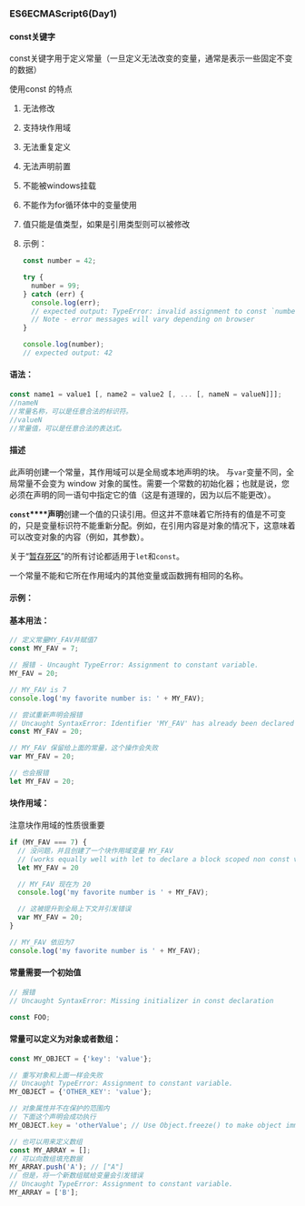 ### ES6ECMAScript6(Day1)

#### const关键字

const关键字用于定义常量（一旦定义无法改变的变量，通常是表示一些固定不变的数据）

使用const 的特点

1. 无法修改

2.  支持块作用域

3.  无法重复定义

4.  无法声明前置

5.  不能被windows挂载

6. 不能作为for循环体中的变量使用

7. 值只能是值类型，如果是引用类型则可以被修改

8. 示例：

   ```js
   const number = 42;
   
   try {
     number = 99;
   } catch (err) {
     console.log(err);
     // expected output: TypeError: invalid assignment to const `number'
     // Note - error messages will vary depending on browser
   }
   
   console.log(number);
   // expected output: 42
   ```

   

#### 语法：

```js
const name1 = value1 [, name2 = value2 [, ... [, nameN = valueN]]];
//nameN
//常量名称，可以是任意合法的标识符。
//valueN
//常量值，可以是任意合法的表达式。
```

#### 描述

此声明创建一个常量，其作用域可以是全局或本地声明的块。 与`var`变量不同，全局常量不会变为 window 对象的属性。需要一个常数的初始化器；也就是说，您必须在声明的同一语句中指定它的值（这是有道理的，因为以后不能更改）。

**`const`****声明**创建一个值的只读引用。但这并不意味着它所持有的值是不可变的，只是变量标识符不能重新分配。例如，在引用内容是对象的情况下，这意味着可以改变对象的内容（例如，其参数）。

关于“[暂存死区](https://developer.mozilla.org/zh-CN/docs/Web/JavaScript/Reference/Statements/let#temporal_dead_zone_and_errors_with_let)”的所有讨论都适用于`let`和`const`。

一个常量不能和它所在作用域内的其他变量或函数拥有相同的名称。

#### 示例：

#### 基本用法：

```js
// 定义常量MY_FAV并赋值7
const MY_FAV = 7;

// 报错 - Uncaught TypeError: Assignment to constant variable.
MY_FAV = 20;

// MY_FAV is 7
console.log('my favorite number is: ' + MY_FAV);

// 尝试重新声明会报错
// Uncaught SyntaxError: Identifier 'MY_FAV' has already been declared
const MY_FAV = 20;

// MY_FAV 保留给上面的常量，这个操作会失败
var MY_FAV = 20;

// 也会报错
let MY_FAV = 20;


```

#### 块作用域：

注意块作用域的性质很重要

```js
if (MY_FAV === 7) {
  // 没问题，并且创建了一个块作用域变量 MY_FAV
  // (works equally well with let to declare a block scoped non const variable)
  let MY_FAV = 20

  // MY_FAV 现在为 20
  console.log('my favorite number is ' + MY_FAV);

  // 这被提升到全局上下文并引发错误
  var MY_FAV = 20;
}

// MY_FAV 依旧为7
console.log('my favorite number is ' + MY_FAV);

```

#### 常量需要一个初始值

```js
// 报错
// Uncaught SyntaxError: Missing initializer in const declaration

const FOO;

```

#### 常量可以定义为对象或者数组：

```js
const MY_OBJECT = {'key': 'value'};

// 重写对象和上面一样会失败
// Uncaught TypeError: Assignment to constant variable.
MY_OBJECT = {'OTHER_KEY': 'value'};

// 对象属性并不在保护的范围内
// 下面这个声明会成功执行
MY_OBJECT.key = 'otherValue'; // Use Object.freeze() to make object immutable

// 也可以用来定义数组
const MY_ARRAY = [];
// 可以向数组填充数据
MY_ARRAY.push('A'); // ["A"]
// 但是，将一个新数组赋给变量会引发错误
// Uncaught TypeError: Assignment to constant variable.
MY_ARRAY = ['B'];
```

